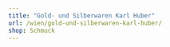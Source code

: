 ```yaml
---
title: "Gold- und Silberwaren Karl Huber"
url: /wien/gold-und-silberwaren-karl-huber/
shop: Schmuck
---
```

